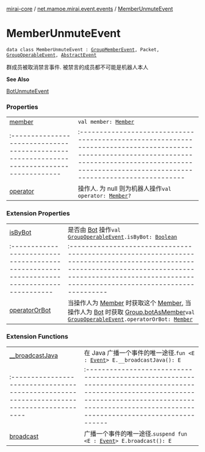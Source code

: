 [mirai-core](../../index.md) / [net.mamoe.mirai.event.events](../index.md) / [MemberUnmuteEvent](./index.md)

# MemberUnmuteEvent

`data class MemberUnmuteEvent : `[`GroupMemberEvent`](../-group-member-event/index.md)`, Packet, `[`GroupOperableEvent`](../-group-operable-event/index.md)`, `[`AbstractEvent`](../../net.mamoe.mirai.event/-abstract-event/index.md)

群成员被取消禁言事件. 被禁言的成员都不可能是机器人本人

**See Also**

[BotUnmuteEvent](../-bot-unmute-event/index.md)

### Properties
|||
|:----------------------------------------------------------------------------------------|:---------------------------------------------------------------------------------------------------------------------------------------------------------------------------------------------------------|
| [member](member.md) | `val member: `[`Member`](../../net.mamoe.mirai.contact/-member/index.md) ||||
|:----------------------------------------------------------------------------------------|:---------------------------------------------------------------------------------------------------------------------------------------------------------------------------------------------------------|
| [operator](operator.md) | 操作人. 为 null 则为机器人操作`val operator: `[`Member`](../../net.mamoe.mirai.contact/-member/index.md)`?` |

### Extension Properties
|||
|:----------------------------------------------------------------------------------------|:---------------------------------------------------------------------------------------------------------------------------------------------------------------------------------------------------------|
| [isByBot](../is-by-bot.md) | 是否由 [Bot](../../net.mamoe.mirai/-bot/index.md) 操作`val `[`GroupOperableEvent`](../-group-operable-event/index.md)`.isByBot: `[`Boolean`](https://kotlinlang.org/api/latest/jvm/stdlib/kotlin/-boolean/index.html) ||||
|:----------------------------------------------------------------------------------------|:---------------------------------------------------------------------------------------------------------------------------------------------------------------------------------------------------------|
| [operatorOrBot](../operator-or-bot.md) | 当操作人为 [Member](../../net.mamoe.mirai.contact/-member/index.md) 时获取这个 [Member](../../net.mamoe.mirai.contact/-member/index.md), 当操作人为 [Bot](../../net.mamoe.mirai/-bot/index.md) 时获取 [Group.botAsMember](../../net.mamoe.mirai.contact/-group/bot-as-member.md)`val `[`GroupOperableEvent`](../-group-operable-event/index.md)`.operatorOrBot: `[`Member`](../../net.mamoe.mirai.contact/-member/index.md) |

### Extension Functions
|||
|:----------------------------------------------------------------------------------------|:---------------------------------------------------------------------------------------------------------------------------------------------------------------------------------------------------------|
| [__broadcastJava](../../net.mamoe.mirai.event/__broadcast-java.md) | 在 Java 广播一个事件的唯一途径.`fun <E : `[`Event`](../../net.mamoe.mirai.event/-event/index.md)`> E.__broadcastJava(): E` ||||
|:----------------------------------------------------------------------------------------|:---------------------------------------------------------------------------------------------------------------------------------------------------------------------------------------------------------|
| [broadcast](../../net.mamoe.mirai.event/broadcast.md) | 广播一个事件的唯一途径.`suspend fun <E : `[`Event`](../../net.mamoe.mirai.event/-event/index.md)`> E.broadcast(): E` |

